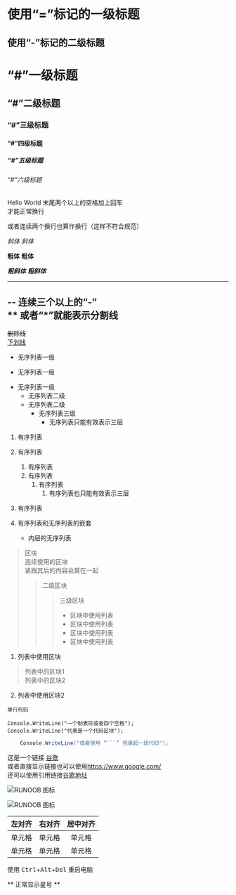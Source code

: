 使用“=”标记的一级标题
=============

使用“-”标记的二级标题
---------------

# “#”一级标题
## “#”二级标题
### “#”三级标题
#### “#”四级标题
##### “#”五级标题
###### “#”六级标题

Hello World
末尾两个以上的空格加上回车  
才能正常换行

或者连续两个换行也算作换行（这样不符合规范）  

_斜体_
*斜体*

__粗体__
**粗体**

___粗斜体___
***粗斜体***

***
-- 连续三个以上的“-”  
** 或者“*”就能表示分割线
---

~~删除线~~  
<u>下划线</u>
 

* 无序列表一级
+ 无序列表一级
- 无序列表一级
    * 无序列表二级
    + 无序列表二级
        - 无序列表三级
	        - 无序列表只能有效表示三层

1. 有序列表
2. 有序列表
    1. 有序列表
    2. 有序列表
	    1. 有序列表
            1. 有序列表也只能有效表示三层
3. 有序列表  


1. 有序列表和无序列表的嵌套
    - 内层的无序列表

> 区块  
> 连续使用的区块  
紧跟其后的内容会算在一起
>> 二级区块  
>>> 三级区块  
>>> - 区块中使用列表
>>> - 区块中使用列表
>>> - 区块中使用列表
>>> - 区块中使用列表

1. 列表中使用区块
> 列表中的区块1  
> 列表中的区块2
2. 列表中使用区块2

`单行代码`  

    Console.WriteLine("一个制表符或者四个空格");
    Console.WriteLine("代表是一个代码区块");

``` C#
	Console.WriteLine("或者使用 “```” 包裹起一段代码");
```

这是一个链接 [谷歌](https://www.google.com/)  
或者直接显示链接也可以使用<https://www.google.com/>  
还可以使用引用链接[谷歌地址]

![RUNOOB 图标](http://static.runoob.com/images/runoob-logo.png)

![RUNOOB 图标](http://static.runoob.com/images/runoob-logo.png "可选标题")  

| 左对齐| 右对齐| 居中对齐	|
|:-----	|-----:	|:----:		|
| 单元格| 单元格| 单元格	|
| 单元格| 单元格| 单元格	|

使用 <kbd>Ctrl</kbd>+<kbd>Alt</kbd>+<kbd>Del</kbd> 重启电脑

\*\* 正常显示星号 \*\*

[谷歌地址]: http://www.google.com/